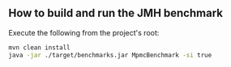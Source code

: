 ## How to build and run the JMH benchmark

Execute the following from the project's root:  

```bash
mvn clean install
java -jar ./target/benchmarks.jar MpmcBenchmark -si true
```